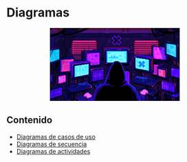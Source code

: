 # Diagramas

<div align=center>
<img src="../../extras/pixel-jeff-matrix-s.gif" alt="me" width="60%">
</div>

## Contenido
- [Diagramas de casos de uso](#diagramas-de-casos-de-uso)
- [Diagramas de secuencia](#diagramas-de-secuencia)
- [Diagramas de actividades](#diagramas-de-actividades)